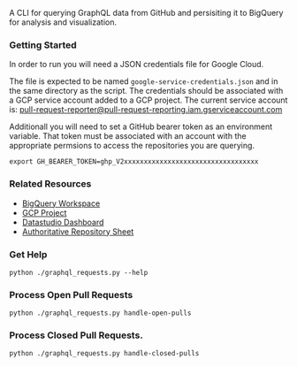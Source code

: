 A CLI for querying GraphQL data from GitHub and persisiting it to BigQuery for
analysis and visualization.

### Getting Started
In order to run you will need a JSON credentials file for Google Cloud.

The file is expected to be named `google-service-credentials.json` and in the same directory as the script.  The credentials should be associated with a GCP service account added to a GCP project.  The current service account is: pull-request-reporter@pull-request-reporting.iam.gserviceaccount.com

Additionall you will need to set a GitHub bearer token as an environment variable.  That token must be associated with an account with the appropriate permsions to access the repositories you are querying.

`export GH_BEARER_TOKEN=ghp_V2xxxxxxxxxxxxxxxxxxxxxxxxxxxxxxxxxx`

### Related Resources

- [BigQuery Workspace](https://console.cloud.google.com/bigquery?project=pull-request-reporting&ws=!1m4!1m3!3m2!1spull-request-reporting!2sopen_edx_github)
- [GCP Project](https://console.cloud.google.com/home/dashboard?project=pull-request-reporting)
- [Datastudio Dashboard](https://datastudio.google.com/reporting/64382012-1c39-4af0-8fa2-84c32c5192f5/page/p_ermoo938zc)
- [Authoritative Repository Sheet](https://docs.google.com/spreadsheets/d/1tI5OPMjnhL6obzynuAUURLjOSN72QWCkHSXGGoFLMG8/edit#gid=819569654)

### Get Help
`python ./graphql_requests.py --help`

### Process Open Pull Requests
`python ./graphql_requests.py handle-open-pulls`

### Process Closed Pull Requests.
`python ./graphql_requests.py handle-closed-pulls`
